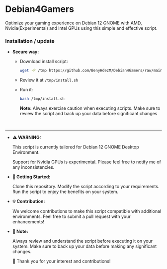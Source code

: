 # Debian4Gamers
Optimize your gaming experience on Debian 12 GNOME with AMD, Nvidia(Experimental) and Intel GPUs using this simple and effective script.

### Installation / update

- **Secure way:**

  - Download install script:

    ```sh
    wget -P /tmp https://github.com/BenyHdezM/Debian4Gamers/raw/main/install.sh
    ```

  - Review it at `/tmp/install.sh`

  - Run it:

    ```sh
    bash /tmp/install.sh
    ```
    **Note:** Always exercise caution when executing scripts. Make sure to review the script and back up your data before significant changes
<br>
<hr>

- **⚠️ WARNING:**  

  This script is currently tailored for Debian 12 GNOME Desktop Environment.
  
  Support for Nvidia GPUs is experimental. Please feel free to notify me of any inconsistencies. 

- **🚀 Getting Started:**

    Clone this repository.
    Modify the script according to your requirements.
    Run the script to enjoy the benefits on your system.

- **💡 Contribution:**

  We welcome contributions to make this script compatible with additional environments. Feel free to submit a pull request with your enhancements!

- **📝 Note:**

  Always review and understand the script before executing it on your system. Make sure to back up your data before making any significant changes.

  🙏 Thank you for your interest and contributions!